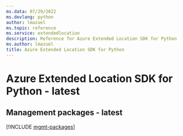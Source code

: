 ```yaml
---
ms.data: 07/29/2022
ms.devlang: python
author: lmazuel
ms.topic: reference
ms.service: extendedlocation
description: Reference for Azure Extended Location SDK for Python
ms.author: lmazuel
title: Azure Extended Location SDK for Python
---
```

# Azure Extended Location SDK for Python - latest

## Management packages - latest
[!INCLUDE [mgmt-packages](extended-location-mgmt-index.md)]